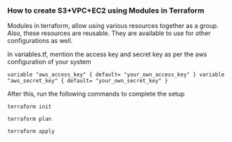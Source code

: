 ### How to create S3+VPC+EC2 using Modules in Terraform

Modules in terraform, allow using various resources together as a group. Also, these resources are reusable. They are available to use for other configurations as well.

In variables.tf, mention the access key and secret key as per the aws configuration of your system

`variable "aws_access_key" {
  default= "your_own_access_key"
}
variable "aws_secret_key" {
  default= "your_own_secret_key"
}`

After this, run the following commands to complete the setup

`terraform init`

`terraform plan`

`terraform apply`
